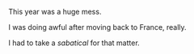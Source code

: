 This year was a huge mess.

I was doing awful after moving back to France, really.

I had to take a *sabatical* for that matter. 
